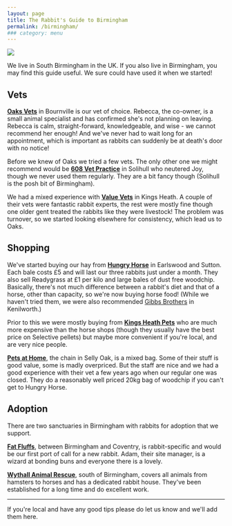```yaml
---
layout: page
title: The Rabbit's Guide to Birmingham
permalink: /birmingham/
### category: menu
---
```


![](http://bunminster.uk/images/buningham.jpg)

We live in South Birmingham in the UK. If you also live in Birmingham, you may find this guide useful. We sure could have used it when we started!

## Vets 

[**Oaks Vets**](http://www.oaksvetsbirmingham.co.uk) in Bournville is our vet of choice. Rebecca, the co-owner, is a small animal specialist and has confirmed she's not planning on leaving. Rebecca is calm, straight-forward, knowledgeable, and wise - we cannot recommend her enough! And we've never had to wait long for an appointment, which is important as rabbits can suddenly be at death's door with no notice! 

Before we knew of Oaks we tried a few vets. The only other one we might recommend would be [**608 Vet Practice**](http://www.608vetpractice.co.uk) in Solihull who neutered Joy, though we never used them regularly. They are a bit fancy though (Solihull is the posh bit of Birmingham).

We had a mixed experience with [**Value Vets**](http://www.valuevets.co.uk/locations/kings-heath/) in Kings Heath. A couple of their vets were fantastic rabbit experts, the rest were mostly fine though one older gent treated the rabbits like they were livestock! The problem was turnover, so we started looking elsewhere for consistency, which lead us to Oaks.

## Shopping

We've started buying our hay from [**Hungry Horse**](http://hungryhorse.org) in Earlswood and Sutton. Each bale costs £5 and will last our three rabbits just under a month. They also sell Readygrass at £1 per kilo and large bales of dust free woodchip. Basically, there's not much difference between a rabbit's diet and that of a horse, other than capacity, so we're now buying horse food! (While we haven't tried them, we were also recommended [Gibbs Brothers](http://gibbsbros.co.uk) in Kenilworth.) 

Prior to this we were mostly buying from [**Kings Heath Pets**](http://www.kingsheathpetcentre.co.uk) who are much more expensive than the horse shops (though they usually have the best price on Selective pellets) but maybe more convenient if you're local, and are very nice people.

[**Pets at Home**](http://community.petsathome.com/stores/selly-oak/), the chain in Selly Oak, is a mixed bag. Some of their stuff is good value, some is madly overpriced. But the staff are nice and we had a good experience with their vet a few years ago when our regular one was closed. They do a reasonably well priced 20kg bag of woodchip if you can't get to Hungry Horse. 

## Adoption

There are two sanctuaries in Birmingham with rabbits for adoption that we support.

[**Fat Fluffs**](http://www.fatfluffs.com), between Birmingham and Coventry, is rabbit-specific and would be our first port of call for a new rabbit. Adam, their site manager, is a wizard at bonding buns and everyone there is a lovely.

[**Wythall Animal Rescue**](https://wythallanimalrescue.org), south of Birmingham, covers all animals from hamsters to horses and has a dedicated rabbit house. They've been established for a long time and do excellent work. 

* * * * *

If you're local and have any good tips please do let us know and we'll add them here. 

